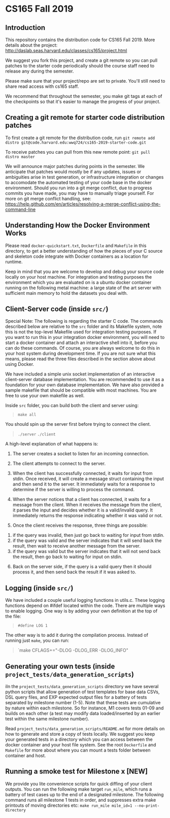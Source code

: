# CS165 Fall 2019

## Introduction

This repository contains the distribution code for CS165 Fall 2019.
More details about the project: http://daslab.seas.harvard.edu/classes/cs165/project.html

We suggest you fork this project, and create a git remote so you can pull patches to
the starter code periodically should the course staff need to release any during the semester.

Please make sure that your project/repo are set to private.
You'll still need to share read access with cs165 staff.

We recommend that throughout the semester, you make git tags at each of
the checkpoints so that it's easier to manage the progress of your project.

## Creating a git remote for starter code distribution patches
To first create a git remote for the distribution code, run
`git remote add distro git@code.harvard.edu:wwq724/cs165-2019-starter-code.git`

To receive patches you can pull from this new remote point:
`git pull distro master`

We will announce major patches during points in the semester.
We anticipate that patches would mostly be if any updates, issues or ambiguities arise in test generation, 
or infrastructure integration or changes to accomodate the automated testing of your code base in 
the docker environment. Should you run into a git merge conflict, due to progress commits you have made, you may have to manually triage yourself. 
For more on git merge conflict handling, see: https://help.github.com/en/articles/resolving-a-merge-conflict-using-the-command-line

## Understanding How the Docker Environment Works

Please read `docker-quickstart.txt`, `Dockerfile` and `Makefile` in this directory, to get a better understanding of how
the pieces of your C source and skeleton code integrate with Docker containers as a location for runtime.

Keep in mind that you are welcome to develop and debug your source code locally on your host machine.
For integration and testing purposes the environment which you are evaluated on is a ubuntu docker container
running on the following metal machine: 
a large state of the art server with sufficient main memory to hold the datasets you deal with.

## Client-Server code (inside `src/`)
Special Note: 
The following is regarding the starter C code. The commands described below are relative to the `src`
folder and its Makefile system, note this is not the top-level Makefile used for integration testing purposes.
If you want to run this in your integration docker environment, 
you will need to start a docker container and attach an interactive shell into it, before you can do these commands.
Of course, you are always welcome to do this in your host system during development time.
If you are not sure what this means, please read the three files described in the section above about using Docker.

We have included a simple unix socket implementation of an interactive
client-server database implementation. You are recommended to use it
as a foundation for your own database implementation. We have also
provided a sample makefile that should be compatible with most machines.
You are free to use your own makefile as well.

Inside `src` folder, you can build both the client and server using:

> `make all`

You should spin up the server first before trying to connect the client.

> `./server`
> `./client`

A high-level explanation of what happens is:

1. The server creates a socket to listen for an incoming connection.

2. The client attempts to connect to the server.

3. When the client has successfully connected, it waits for input from stdin.
Once received, it will create a message struct containing the input and
then send it to the server.  It immediately waits for a response to determine
if the server is willing to process the command.

4. When the server notices that a client has connected, it waits for a message
from the client.  When it receives the message from the client, it parses the
input and decides whether it is a valid/invalid query.
It immediately returns the response indicating whether it was valid or not.

5. Once the client receives the response, three things are possible:
1) if the query was invalid, then just go back to waiting for input from stdin.
2) if the query was valid and the server indicates that it will send back the
result, then wait to receive another message from the server.
3) if the query was valid but the server indicates that it will not send back
the result, then go back to waiting for input on stdin.

6. Back on the server side, if the query is a valid query then it should
process it, and then send back the result if it was asked to.

## Logging (inside `src/`)


We have included a couple useful logging functions in utils.c.
These logging functions depend on #ifdef located within the code.
There are multiple ways to enable logging. One way is by adding your own
definition at the top of the file:

> `#define LOG 1`

The other way is to add it during the compilation process. Instead of running
just `make`, you can run:

> `make CFLAGS+="-DLOG -DLOG_ERR -DLOG_INFO"

## Generating your own tests (inside `project_tests/data_generation_scripts`)
iIn the `project_tests/data_generation_scripts` directory we 
have several python scripts that allow generation
of test templates for base data CSVs, DSL query files, and EXP expected output files for a battery of tests
separated by milestone number (1-5). 
Note that these tests are cumulative by nature within each milestone. 
So for instance, M1 covers tests 01-09 and builds on each other 
(a test may modify data loaded/inserted by an earlier test within the same milestone number).

Read `project_tests/data_generation_scripts/README.md` for more details on how to generate and store a copy of tests locally.
We suggest you keep your generated tests in a directory which you can access between the docker container and your host file system.
See the root `Dockerfile` and `Makefile` for more about where you can mount a tests folder between container and host.

## Running a smoke test for Milestone x [NEW]
We provide you lite convenience scripts for quick diffing of your client outputs.
You can run the following make target `run_mile`, which runs a
battery of test cases up to the end of a designated milestone.
The following command runs all milestone 1 tests in order, and suppresses extra make printouts of moving directories etc:
`make run_mile mile_id=1 --no-print-directory`
